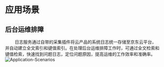 # 应用场景
## 后台运维排障
&#160;&#160;&#160;&#160;&#160;&#160;&#160;&#160;日志服务通过自带的采集插件将云产品的系统日志统一存储至京东云平台，并自动建立全文索引和键值索引。在处理后台运维排障工作时，可通过全文检索和键值检索，快速找到问题日志，定位问题原因，提高运维的工作效率和准确率。
![Application-Scenarios](https://raw.githubusercontent.com/luolei-laurel/cn-1/patch-1/image/LogService/yycj.png)
